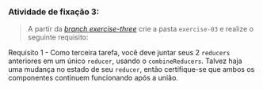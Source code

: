 
###  Atividade de fixação 3:
> A partir da _[branch exercise-three](https://github.com/tryber/exercise-react-with-redux-intro/tree/exercise-three)_ crie a pasta `exercise-03` e realize o seguinte requisito:

Requisito 1 - Como terceira tarefa, você deve juntar seus 2 `reducers` anteriores em um único `reducer`, usando o `combineReducers`. Talvez haja uma mudança no estado de seu `reducer`, então certifique-se que ambos os componentes continuem funcionando após a união.

